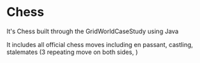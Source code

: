 # Chess
It's Chess built through the GridWorldCaseStudy using Java

It includes all official chess moves including en passant, castling, stalemates (3 repeating move on both sides, )